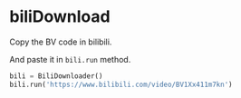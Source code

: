 # biliDownload

Copy the BV code in bilibili.

And paste it in `bili.run` method.

```python
bili = BiliDownloader()
bili.run('https://www.bilibili.com/video/BV1Xx411m7kn')
```

